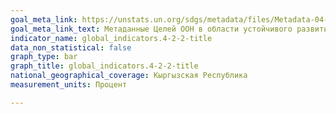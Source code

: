 ```yaml
---
goal_meta_link: https://unstats.un.org/sdgs/metadata/files/Metadata-04-02-02.pdf
goal_meta_link_text: Метаданные Целей ООН в области устойчивого развития (PDF, 866 КБ)
indicator_name: global_indicators.4-2-2-title
data_non_statistical: false
graph_type: bar
graph_title: global_indicators.4-2-2-title
national_geographical_coverage: Кыргызская Республика
measurement_units: Процент

---
```


